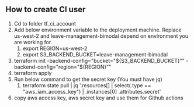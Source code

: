 ## How to create CI user

1. Cd to folder tf_ci_account
2. Add below environment variable to the deployment machine. Replace us-west-2 and leave-management-bimodal depend on
   environment you are working for.
    1. export REGION=us-west-2
    2. export S3_BACKEND_BUCKET=leave-management-bimodal
4. terraform init -backend-config="bucket="${S3_BACKEND_BUCKET}"" -backend-config="region="${REGION}""
5. terraform apply
6. Run below command to get the secret key (You must have jq)
    1. terraform state pull | jq '.resources[] | select(.type == "aws_iam_access_key") | .instances[0]
       .attributes.secret'
7. copy aws access key, aws secret key and use them for Github actions